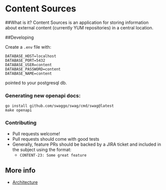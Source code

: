# Content Sources

##What is it?
Content Sources is an application for storing information about external content (currently YUM repositories) in a central location.


##Developing

Create a `.env` file with:
~~~
DATABASE_HOST=localhost
DATABASE_PORT=5432
DATABASE_USER=content
DATABASE_PASSWORD=content
DATABASE_NAME=content
~~~

pointed to your postgresql db.


### Generating new openapi docs:

~~~
go install github.com/swaggo/swag/cmd/swag@latest
make openapi
~~~

### Contributing
 * Pull requests welcome!
 * Pull requests should come with good tests
 * Generally, feature PRs should be backed by a JIRA ticket and included in the subject using the format:
   * `CONTENT-23: Some great feature`
 
## More info
 * [Architecture](docs/architecture.md)
